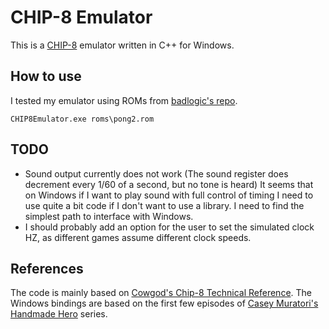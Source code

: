 # CHIP-8 Emulator
This is a [CHIP-8](https://wikipedia.org/wiki/CHIP-8) emulator written in C++ for Windows.

## How to use
I tested my emulator using ROMs from [badlogic's repo](https://github.com/badlogic/chip8/tree/master/roms).
```batch
CHIP8Emulator.exe roms\pong2.rom
```

## TODO
- Sound output currently does not work (The sound register does decrement every 1/60 of a second, but no tone is heard)
    It seems that on Windows if I want to play sound with full control of timing I need to use quite a bit code if I don't
    want to use a library. I need to find the simplest path to interface with Windows.
- I should probably add an option for the user to set the simulated clock HZ, as different games assume different clock speeds.

## References
The code is mainly based on [Cowgod's Chip-8 Technical Reference](http://devernay.free.fr/hacks/chip8/C8TECH10.HTM).
The Windows bindings are based on the first few episodes of [Casey Muratori's Handmade Hero](https://guide.handmadehero.org) series.